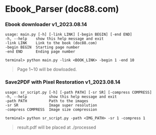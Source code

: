 # Ebook_Parser (doc88.com)
### Ebook downloader v1_2023.08.14
```
usage: main.py [-h] [-link LINK] [-begin BEGIN] [-end END]
-h, --help    show this help message and exit
-link LINK    Link to the book (doc88.com)
-begin BEGIN  Starting page number
-end END      Ending page number
```
```
terminal> python main.py -link <BOOK_LINK> -begin 1 -end 10
```
> Page 1~10 will be dowloaded.
### Save2PDF with Pixel Restoration v1_2023.08.14
```
usage: sr_script.py [-h] [-path PATH] [-sr SR] [-compress COMPRESS]
-h, --help          show this help message and exit
-path PATH          Path to the images
-sr SR              Image super resolution
-compress COMPRESS  Image size compression
```
```
terminal> python sr_script.py -path <IMG_PATH> -sr 1 -compress 1
```
> result.pdf will be placed at ./processed
